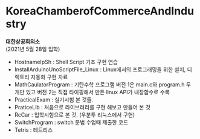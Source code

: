 # KoreaChamberofCommerceAndIndustry

**대한상공회의소**  
(2021년 5월 28일 입학)
  
- HostnameIpSh : Shell Script 기초 구현 연습
- InstallArduinoUnoScriptFile_Linux : Linux에서의 프로그래밍을 위한 설치, 디렉토리 자동화 구현 자료  
- MathCaulatorProgram : 기탄수학 프로그램 버전 1은 main.c와 program.h 두 개만 있고 버전 2는 직접 타이핑해서 만든 linux API가 내장함수로 수록  
- PracticalExam  : 실기시험 본 것들.   
- PraticeLib : 처음으로 라이브러리를 구현 해보고 만들어 본 것   
- RcCar : 입학시험으로 본 것. (우분투 리눅스에서 구현)  
- SwitchProgram : switch 문법 수업때 제출한 코드  
- Tetris : 테트리스  
